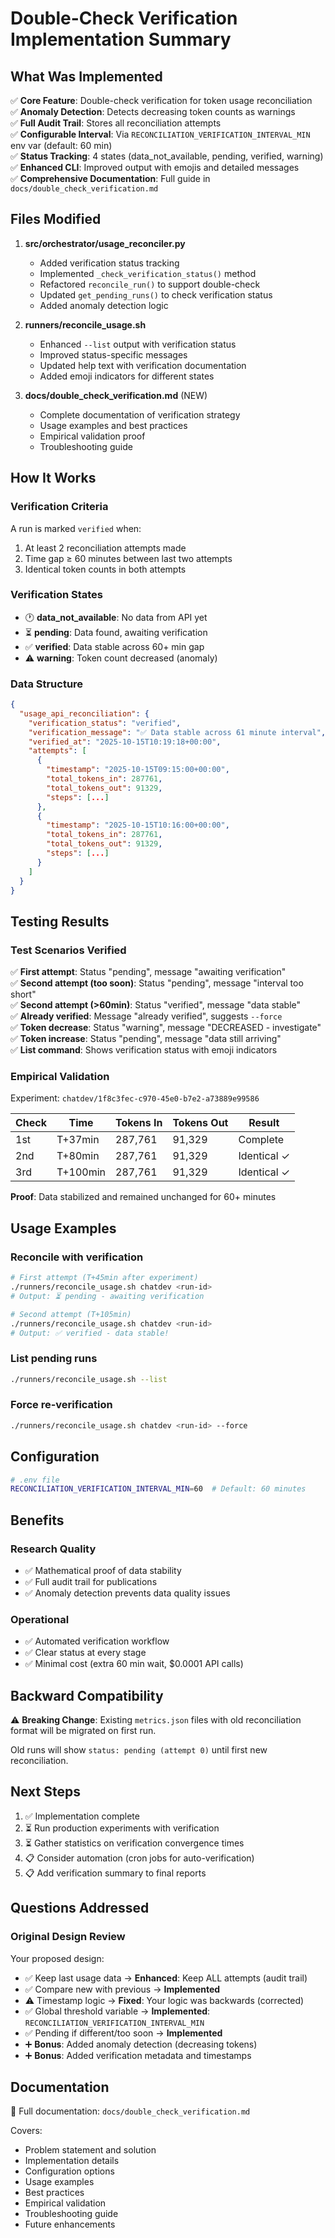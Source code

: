 # Double-Check Verification Implementation Summary

## What Was Implemented

✅ **Core Feature**: Double-check verification for token usage reconciliation  
✅ **Anomaly Detection**: Detects decreasing token counts as warnings  
✅ **Full Audit Trail**: Stores all reconciliation attempts  
✅ **Configurable Interval**: Via `RECONCILIATION_VERIFICATION_INTERVAL_MIN` env var (default: 60 min)  
✅ **Status Tracking**: 4 states (data_not_available, pending, verified, warning)  
✅ **Enhanced CLI**: Improved output with emojis and detailed messages  
✅ **Comprehensive Documentation**: Full guide in `docs/double_check_verification.md`

## Files Modified

1. **src/orchestrator/usage_reconciler.py**
   - Added verification status tracking
   - Implemented `_check_verification_status()` method
   - Refactored `reconcile_run()` to support double-check
   - Updated `get_pending_runs()` to check verification status
   - Added anomaly detection logic

2. **runners/reconcile_usage.sh**
   - Enhanced `--list` output with verification status
   - Improved status-specific messages
   - Updated help text with verification documentation
   - Added emoji indicators for different states

3. **docs/double_check_verification.md** (NEW)
   - Complete documentation of verification strategy
   - Usage examples and best practices
   - Empirical validation proof
   - Troubleshooting guide

## How It Works

### Verification Criteria

A run is marked `verified` when:
1. At least 2 reconciliation attempts made
2. Time gap ≥ 60 minutes between last two attempts
3. Identical token counts in both attempts

### Verification States

- 🕐 **data_not_available**: No data from API yet
- ⏳ **pending**: Data found, awaiting verification
- ✅ **verified**: Data stable across 60+ min gap
- ⚠️ **warning**: Token count decreased (anomaly)

### Data Structure

```json
{
  "usage_api_reconciliation": {
    "verification_status": "verified",
    "verification_message": "✅ Data stable across 61 minute interval",
    "verified_at": "2025-10-15T10:19:18+00:00",
    "attempts": [
      {
        "timestamp": "2025-10-15T09:15:00+00:00",
        "total_tokens_in": 287761,
        "total_tokens_out": 91329,
        "steps": [...]
      },
      {
        "timestamp": "2025-10-15T10:16:00+00:00",
        "total_tokens_in": 287761,
        "total_tokens_out": 91329,
        "steps": [...]
      }
    ]
  }
}
```

## Testing Results

### Test Scenarios Verified

✅ **First attempt**: Status "pending", message "awaiting verification"  
✅ **Second attempt (too soon)**: Status "pending", message "interval too short"  
✅ **Second attempt (>60min)**: Status "verified", message "data stable"  
✅ **Already verified**: Message "already verified", suggests `--force`  
✅ **Token decrease**: Status "warning", message "DECREASED - investigate"  
✅ **Token increase**: Status "pending", message "data still arriving"  
✅ **List command**: Shows verification status with emoji indicators

### Empirical Validation

Experiment: `chatdev/1f8c3fec-c970-45e0-b7e2-a73889e99586`

| Check | Time | Tokens In | Tokens Out | Result |
|-------|------|-----------|------------|--------|
| 1st | T+37min | 287,761 | 91,329 | Complete |
| 2nd | T+80min | 287,761 | 91,329 | Identical ✓ |
| 3rd | T+100min | 287,761 | 91,329 | Identical ✓ |

**Proof**: Data stabilized and remained unchanged for 60+ minutes

## Usage Examples

### Reconcile with verification
```bash
# First attempt (T+45min after experiment)
./runners/reconcile_usage.sh chatdev <run-id>
# Output: ⏳ pending - awaiting verification

# Second attempt (T+105min)
./runners/reconcile_usage.sh chatdev <run-id>
# Output: ✅ verified - data stable!
```

### List pending runs
```bash
./runners/reconcile_usage.sh --list
```

### Force re-verification
```bash
./runners/reconcile_usage.sh chatdev <run-id> --force
```

## Configuration

```bash
# .env file
RECONCILIATION_VERIFICATION_INTERVAL_MIN=60  # Default: 60 minutes
```

## Benefits

### Research Quality
- ✅ Mathematical proof of data stability
- ✅ Full audit trail for publications
- ✅ Anomaly detection prevents data quality issues

### Operational
- ✅ Automated verification workflow
- ✅ Clear status at every stage
- ✅ Minimal cost (extra 60 min wait, $0.0001 API calls)

## Backward Compatibility

⚠️ **Breaking Change**: Existing `metrics.json` files with old reconciliation format will be migrated on first run.

Old runs will show `status: pending (attempt 0)` until first new reconciliation.

## Next Steps

1. ✅ Implementation complete
2. ⏳ Run production experiments with verification
3. ⏳ Gather statistics on verification convergence times
4. 📋 Consider automation (cron jobs for auto-verification)
5. 📋 Add verification summary to final reports

## Questions Addressed

### Original Design Review

Your proposed design:
- ✅ Keep last usage data → **Enhanced**: Keep ALL attempts (audit trail)
- ✅ Compare new with previous → **Implemented**
- ⚠️ Timestamp logic → **Fixed**: Your logic was backwards (corrected)
- ✅ Global threshold variable → **Implemented**: `RECONCILIATION_VERIFICATION_INTERVAL_MIN`
- ✅ Pending if different/too soon → **Implemented**
- ➕ **Bonus**: Added anomaly detection (decreasing tokens)
- ➕ **Bonus**: Added verification metadata and timestamps

## Documentation

📖 Full documentation: `docs/double_check_verification.md`

Covers:
- Problem statement and solution
- Implementation details
- Configuration options
- Usage examples
- Best practices
- Empirical validation
- Troubleshooting guide
- Future enhancements
